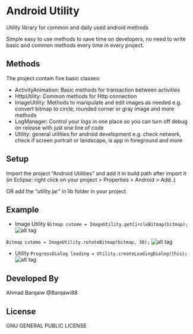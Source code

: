 Android Utility
======

Utility library for common and daily used android methods

Simple easy to use methods to save time on developers, no need to write basic and common methods every time in every project.


Methods
-----
The project contain five basic classes:
* ActivityAnimation: Basic methods for transaction between activities 
* HttpUtility: Common methods for Http connection 
* ImageUtility: Methods to manipulate and edit images as needed e.g. convert bitmap to circle, rounded corner or gray image and more methods
* LogManager: Control your logs in one place so you can turn off debug on release with just one line of code
* Utility: general utilities for android development e.g. check network, check if screen portrait or landscape, is app in foreground and more

Setup
-----
Import the project “Android Utilities” and add it in build path after import it (in Eclipse: right click on your project > Properties > Android > Add..)

OR add the “utility.jar” in lib folder in your project

Example
-----
- Image Utility 
``` Bitmap cutome = ImageUtility.getCircleBitmap(bitmap); ```
![alt tag](https://raw.github.com/Barqawiz/AndroidUtility/master/example/circle_image.png)

``` Bitmap cutome = ImageUtility.rotateBitmap(bitmap, 30); ```
![alt tag](https://raw.github.com/Barqawiz/AndroidUtility/master/example/rotate_image.png)


- Utility
``` ProgressDialog loading = Utility.createLoadingDialog(this); ```
![alt tag](https://raw.github.com/Barqawiz/AndroidUtility/master/example/loading_view.png)


Developed By
------------

Ahmad Barqaiw
@Barqawi88


License
-------
  GNU GENERAL PUBLIC LICENSE

